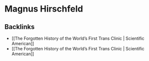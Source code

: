 # Magnus Hirschfeld



## Backlinks

-   [[The Forgotten History of the World&rsquo;s First Trans Clinic | Scientific American]]
-   [[The Forgotten History of the World&rsquo;s First Trans Clinic | Scientific American]]
